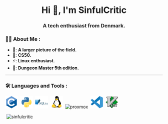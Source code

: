 
<h1 align="center">Hi 👋, I'm SinfulCritic</h1>
<h3 align="center">A tech enthusiast from Denmark.</h3>


### :man_technologist: About Me :
- 🔭: **A larger picture of the field.**
- 🌱: **CS50.**
- ⚡: **Linux enthusiast.**
- 🎲: **Dungeon Master 5th edition.**


---
### :hammer_and_wrench: Languages and Tools :

<div>

  <img src="https://github.com/devicons/devicon/blob/master/icons/c/c-original.svg" title="C" alt="C " width="40" height="40"/>&nbsp;
  <img src="https://github.com/devicons/devicon/blob/master/icons/python/python-original.svg"  title="Python" alt="Python" width="40" height="40"/>&nbsp;
  <img src="https://github.com/devicons/devicon/blob/master/icons/sqlite/sqlite-original-wordmark.svg"  title="SQLite" alt="SQLite" width="40" height="40"/>&nbsp;
  <img src="https://github.com/devicons/devicon/blob/master/icons/linux/linux-original.svg"  title="Linux" alt="Linux" width="40" height="40"/>&nbsp;
  <img src="https://forum.proxmox.com/proxmox-favicon.png"  title="proxmox" alt="proxmox" width="40" height="40"/>&nbsp;
  <img src="https://github.com/devicons/devicon/blob/master/icons/vscode/vscode-original.svg"  title="vscode" alt="vscode" width="40" height="40"/>&nbsp;
  <img src="https://github.com/devicons/devicon/blob/master/icons/vim/vim-original.svg"  title="vim" alt="vim" width="40" height="40"/>&nbsp;  
  
  
  
</div>

<p>&nbsp;<img align="center" src="https://github-readme-stats.vercel.app/api?username=sinfulcritic&show_icons=true&locale=en" alt="sinfulcritic" /></p>




<!--
**SinfulCritic/sinfulcritic** is a ✨ _special_ ✨ repository because its `README.md` (this file) appears on your GitHub profile.

![0 JkWEo400nDymhtnl](https://user-images.githubusercontent.com/66069735/190920066-06677fd3-7406-4335-8d7c-08783d0b3998.png)
Here are some ideas to get you started:

- 🔭 I’m currently working on ...
- 🌱 I’m currently learning ...
- 👯 I’m looking to collaborate on ...
- 🤔 I’m looking for help with ...
- 💬 Ask me about ...
- 📫 How to reach me: ...
- 😄 Pronouns: ...
- ⚡ Fun fact: ...
-->
